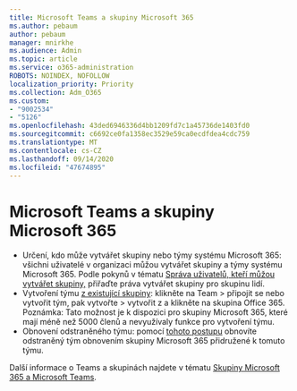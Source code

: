 ```yaml
---
title: Microsoft Teams a skupiny Microsoft 365
ms.author: pebaum
author: pebaum
manager: mnirkhe
ms.audience: Admin
ms.topic: article
ms.service: o365-administration
ROBOTS: NOINDEX, NOFOLLOW
localization_priority: Priority
ms.collection: Adm_O365
ms.custom:
- "9002534"
- "5126"
ms.openlocfilehash: 43ded6946336d4bb1209fd7c1a45736de1403fd0
ms.sourcegitcommit: c6692ce0fa1358ec3529e59ca0ecdfdea4cdc759
ms.translationtype: MT
ms.contentlocale: cs-CZ
ms.lasthandoff: 09/14/2020
ms.locfileid: "47674895"
---
```

# <a name="microsoft-teams-and-microsoft-365-groups"></a>Microsoft Teams a skupiny Microsoft 365

- Určení, kdo může vytvářet skupiny nebo týmy systému Microsoft 365: všichni uživatelé v organizaci můžou vytvářet skupiny a týmy systému Microsoft 365. Podle pokynů v tématu [Správa uživatelů, kteří můžou vytvářet skupiny,](https://support.office.com/article/4c46c8cb-17d0-44b5-9776-005fced8e618) přiřaďte práva vytvářet skupiny pro skupinu lidí.
- Vytvoření týmu  [z existující skupiny](https://support.microsoft.com/office/24ec428e-40d7-4a1a-ab87-29be7d145865): klikněte na Team > připojit se nebo vytvořit tým, pak vytvořte > vytvořit z a klikněte na skupina Office 365. Poznámka: Tato možnost je k dispozici pro skupiny Microsoft 365, které mají méně než 5000 členů a nevyužívaly funkce pro vytvoření týmu.
- Obnovení odstraněného týmu: pomocí [tohoto postupu](https://docs.microsoft.com/microsoftteams/archive-or-delete-a-team#restore-a-deleted-team) obnovíte odstraněný tým obnovením skupiny Microsoft 365 přidružené k tomuto týmu.

Další informace o Teams a skupinách najdete v tématu [Skupiny Microsoft 365 a Microsoft Teams](https://docs.microsoft.com/microsoftteams/office-365-groups).
